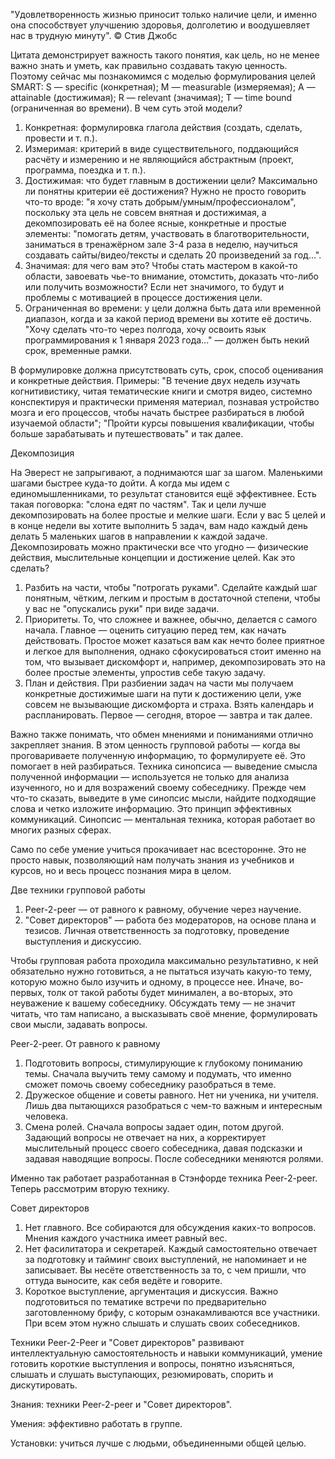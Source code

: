"Удовлетворенность жизнью приносит только наличие цели, и именно она способствует улучшению здоровья, долголетию и воодушевляет нас в трудную минуту".
© Стив Джобс

Цитата демонстрирует важность такого понятия, как цель, но не менее важно знать и уметь, как правильно создавать такую ценность. Поэтому сейчас мы познакомимся с моделью формулирования целей SMART: S — specific (конкретная); M — measurable (измеряемая); A — attainable (достижимая); R — relevant (значимая); T — time bound (ограниченная во времени). В чем суть этой модели?

1. Конкретная: формулировка глагола действия (создать, сделать, провести и т. п.).
2. Измеримая: критерий в виде существительного, поддающийся расчёту и измерению и не являющийся абстрактным (проект, программа, поездка и т. п.).
3. Достижимая: что будет главным в достижении цели? Максимально ли понятны критерии её достижения? Нужно не просто говорить что-то вроде: "я хочу стать добрым/умным/профессионалом", поскольку эта цель не совсем внятная и достижимая, а декомпозировать её на более ясные, конкретные и простые элементы: "помогать детям, участвовать в благотворительности, заниматься в тренажёрном зале 3-4 раза в неделю, научиться создавать сайты/видео/тексты и сделать 20 произведений за год...".
4. Значимая: для чего вам это? Чтобы стать мастером в какой-то области, завоевать чье-то внимание, отомстить, доказать что-либо или получить возможности? Если нет значимого, то будут и проблемы с мотивацией в процессе достижения цели. 
5. Ограниченная во времени: у цели должна быть дата или временной диапазон, когда и за какой период времени вы хотите её достичь. "Хочу сделать что-то через полгода, хочу освоить язык программирования к 1 января 2023 года..." — должен быть некий срок, временные рамки.

В формулировке должна присутствовать суть, срок, способ оценивания и конкретные действия. Примеры: "В течение двух недель изучать когнитивистику, читая тематические книги и смотря видео, системно конспектируя и практически применяя материал, познавая устройство мозга и его процессов, чтобы начать быстрее разбираться в любой изучаемой области"; "Пройти курсы повышения квалификации, чтобы больше зарабатывать и путешествовать" и так далее.


Декомпозиция

На Эверест не запрыгивают, а поднимаются шаг за шагом. Маленькими шагами быстрее куда-то дойти. А когда мы идем с единомышленниками, то результат становится ещё эффективнее. Есть такая поговорка: "слона едят по частям". Так и цели лучше декомпозировать на более простые и мелкие шаги. Если у вас 5 целей и в конце недели вы хотите выполнить 5 задач, вам надо каждый день делать 5 маленьких шагов в направлении к каждой задаче. Декомпозировать можно практически все что угодно — физические действия, мыслительные концепции и достижение целей. Как это сделать?

1. Разбить на части, чтобы "потрогать руками". Сделайте каждый шаг понятным, чётким, легким и простым в достаточной степени, чтобы у вас не "опускались руки" при виде задачи. 
2. Приоритеты. То, что сложнее и важнее, обычно, делается с самого начала. Главное — оценить ситуацию перед тем, как начать действовать. Простое может казаться вам как нечто более приятное и легкое для выполнения, однако сфокусироваться стоит именно на том, что вызывает дискомфорт и, например, декомпозировать это на более простые элементы, упростив себе такую задачу.
3. План и действия. При разбиении задач на части мы получаем конкретные достижимые шаги на пути к достижению цели, уже совсем не вызывающие дискомфорта и страха. Взять календарь и распланировать. Первое — сегодня, второе — завтра и так далее.

Важно также понимать, что обмен мнениями и пониманиями отлично закрепляет знания. В этом ценность групповой работы — когда вы проговариваете полученную информацию, то формулируете её. Это помогает в ней разбираться. Техника синопсиса — выведение смысла полученной информации — используется не только для анализа изученного, но и для возражений своему собеседнику. Прежде чем что-то сказать, выведите в уме синопсис мысли, найдите подходящие слова и четко изложите информацию. Это принцип эффективных коммуникаций. Синопсис — ментальная техника, которая работает во многих разных сферах.

Само по себе умение учиться прокачивает нас всесторонне. Это не просто навык, позволяющий нам получать знания из учебников и курсов, но и весь процесс познания мира в целом.

Две техники групповой работы

1. Peer-2-peer — от равного к равному, обучение через научение.
2. "Совет директоров" — работа без модераторов, на основе плана и тезисов. Личная ответственность за подготовку, проведение выступления и дискуссию.

Чтобы групповая работа проходила максимально результативно, к ней обязательно нужно готовиться, а не пытаться изучать какую-то тему, которую можно было изучить и одному, в процессе нее. Иначе, во-первых, толк от такой работы будет минимален, а во-вторых, это неуважение к вашему собеседнику. Обсуждать тему — не значит читать, что там написано, а высказывать своё мнение, формулировать свои мысли, задавать вопросы.

Peer-2-peer. От равного к равному

1. Подготовить вопросы, стимулирующие к глубокому пониманию темы. Сначала выучить тему самому и подумать, что именно сможет помочь своему собеседнику разобраться в теме.
2. Дружеское общение и советы равного. Нет ни ученика, ни учителя. Лишь два пытающихся разобраться с чем-то важным и интересным человека.
3. Смена ролей. Сначала вопросы задает один, потом другой. Задающий вопросы не отвечает на них, а корректирует мыслительный процесс своего собеседника, давая подсказки и задавая наводящие вопросы. После собеседники меняются ролями.

Именно так работает разработанная в Стэнфорде техника Peer-2-peer. Теперь рассмотрим вторую технику.

Совет директоров

1. Нет главного. Все собираются для обсуждения каких-то вопросов. Мнения каждого участника имеет равный вес.
2. Нет фасилитатора и секретарей. Каждый самостоятельно отвечает за подготовку и тайминг своих выступлений, не напоминает и не записывает. Вы несёте ответственность за то, с чем пришли, что оттуда выносите, как себя ведёте и говорите.
3. Короткое выступление, аргументация и дискуссия. Важно подготовиться по тематике встречи по предварительно заготовленному брифу, с которым ознакамливаются все участники. При всем этом нужно слышать и слушать своих собеседников.

Техники Peer-2-Peer и "Совет директоров" развивают интеллектуальную самостоятельность и навыки коммуникаций, умение готовить короткие выступления и вопросы, понятно изъясняться, слышать и слушать выступающих, резюмировать, спорить и дискутировать.


Знания: техники Peer-2-peer и "Совет директоров".

Умения: эффективно работать в группе.

Установки: учиться лучше с людьми, объединенными общей целью.